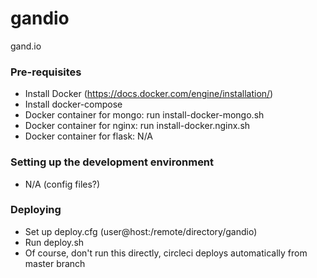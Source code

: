 # gandio
gand.io

### Pre-requisites

- Install Docker (https://docs.docker.com/engine/installation/)
- Install docker-compose
- Docker container for mongo: run install-docker-mongo.sh
- Docker container for nginx: run install-docker.nginx.sh
- Docker container for flask: N/A

### Setting up the development environment

- N/A (config files?)

### Deploying

- Set up deploy.cfg (user@host:/remote/directory/gandio)
- Run deploy.sh
- Of course, don't run this directly, circleci deploys automatically from master branch